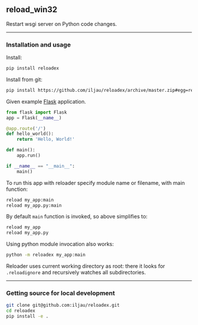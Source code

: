 reload_win32
-----------------------------

Restart wsgi server on Python code changes.

---

### Installation and usage

Install:
```bash
pip install reloadex
```

Install from git:
```bash
pip install https://github.com/iljau/reloadex/archive/master.zip#egg=reloadex
```

Given example [Flask](https://github.com/pallets/flask) application.

```python
from flask import Flask
app = Flask(__name__)

@app.route('/')
def hello_world():
    return 'Hello, World!'

def main():
    app.run()

if __name__ == "__main__":
    main()
```

To run this app with reloader specify module name or filename, with main function:

```bash
reload my_app:main
reload my_app.py:main
```

By default `main` function is invoked, so above simplifies to:
```bash
reload my_app
reload my_app.py
```

Using python module invocation also works:
```bash
python -m reloadex my_app:main
```

Reloader uses current working directory as root: there it looks for `.reloadignore` and recursively watches all subdirectories.

---

### Getting source for local development
```bash
git clone git@github.com:iljau/reloadex.git
cd reloadex
pip install -e .
```